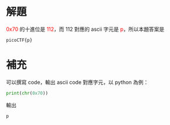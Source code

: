 # 解題
<span style="color:red">0x70</span> 的十進位是 <span style="color:red">112</span>，而 112 對應的 ascii 字元是 <span style="color:red">p</span>，所以本題答案是
```text
picoCTF{p}
```

# 補充
可以撰寫 code，輸出 ascii code 對應字元，以 python 為例：
```python
print(chr(0x70))
```
輸出
```text
p
```
